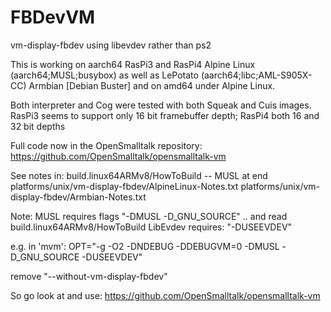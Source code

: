 # FBDevVM

vm-display-fbdev using libevdev rather than ps2

This is working on aarch64 RasPi3 and RasPi4 Alpine Linux (aarch64;MUSL;busybox)
as well as LePotato (aarch64;libc;AML-S905X-CC) Armbian [Debian Buster] and 
on amd64 under Alpine Linux.

Both interpreter and Cog were tested with both Squeak and Cuis images.
RasPi3 seems to support only 16 bit framebuffer depth; RasPi4 both 16 and 32 bit depths

Full code now in the OpenSmalltalk repository:
  https://github.com/OpenSmalltalk/opensmalltalk-vm

See notes in:
  build.linux64ARMv8/HowToBuild -- MUSL at end
  platforms/unix/vm-display-fbdev/AlpineLinux-Notes.txt
  platforms/unix/vm-display-fbdev/Armbian-Notes.txt

Note:
  MUSL requires flags "-DMUSL -D_GNU_SOURCE" ..
	and read build.linux64ARMv8/HowToBuild
  LibEvdev requires: "-DUSEEVDEV"

e.g. in 'mvm':
 OPT="-g -O2 -DNDEBUG -DDEBUGVM=0 -DMUSL -D_GNU_SOURCE -DUSEEVDEV"

remove "--without-vm-display-fbdev"

So go look at and use:
    https://github.com/OpenSmalltalk/opensmalltalk-vm
